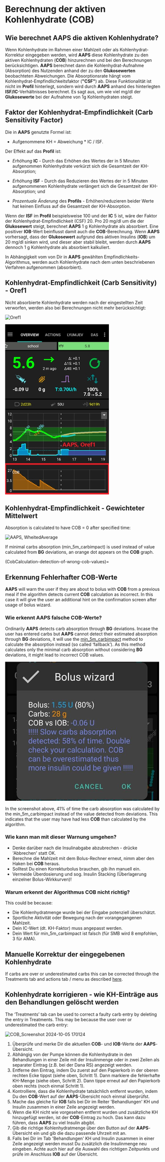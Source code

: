 # Berechnung der aktiven Kohlenhydrate (COB)

## Wie berechnet AAPS die aktiven Kohlenhydrate?

Wenn Kohlenhydrate im Rahmen einer Mahlzeit oder als Kohlenhydrat-Korrektur eingegeben werden, wird **AAPS** diese Kohlenhydrate zu den aktiven Kohlenhydraten (**COB**) hinzurechnen und bei den Berechnungen berücksichtigen. **AAPS** berechnet dann die Kohlenhydrat-Aufnahme (Absorption) des Nutzenden anhand der zu den **Glukosewerten** beobachteten Abweichungen. Die Absorptionsrate hängt vom Kohlenhydrat-Empfindlichkeitsfaktor (**"CSF"**) ab. Diese Funktionalität ist nicht im **Profil** hinterlegt, sondern wird durch **AAPS** anhand des hinterlegten **ISF/IC**-Verhältnisses berechnet. Es sagt aus, um wie viel mg/dl der **Glukosewerte** bei der Aufnahme von 1g Kohlenhydraten steigt.

## Faktor der Kohlenhydrat-Empfindlichkeit (Carb Sensitivity Factor)

Die in **AAPS** genutzte Formel ist:

- Aufgenommene KH = Abweichung * IC / ISF.

Der Effekt auf das **Profil** ist:

- _Erhöhung_ **IC** - Durch das Erhöhen des Wertes der in 5 Minuten aufgenommen Kohlenhydrate verkürzt sich die Gesamtzeit der KH-Absorption;

- _Erhöhung_ **ISF** - Durch das Reduzieren des Wertes der in 5 Minuten aufgenommenen Kohlenhydrate verlängert sich die Gesamtzeit der KH-Absorption; und

- _Prozentuale Änderung_ des **Profils** -  Erhöhen/reduzieren beider Werte hat keinen Einfluss auf die Gesamtzeit der KH-Absorption.

Wenn der **ISF** im **Profil**  beispielsweise 100 und der **IC** 5 ist, wäre der Faktor der Kohlenhydrat-Empfindlichkeit (CSF) 20. Pro 20 mg/dl um die der **Glukosewert** steigt, berechnet **AAPS** 1 g Kohlenhydrate als absorbiert. Eine positiver **IOB**-Wert beinflusst damit auch die **COB**-Berechnung. Wenn **AAPS** vorhersagt, dass der **Glukosewert** aufgrund des aktiven Insulins (**IOB**) um 20 mg/dl sinken wird, und dieser aber stabil bleibt, werden durch **AAPS** dennoch 1 g Kohlenhydrate als absorbiert kalkuliert.

In Abhängigkeit vom von Dir in **AAPS** gewählten Empfindlichkeits-Algorithmus, werden auch Kohlenhydrate nach dem unten beschriebenen Verfahren aufgenommen (absorbiert).

## Kohlenhydrat-Empfindlichkeit (Carb Sensitivity) - Oref1

Nicht absorbierte Kohlenhydrate werden nach der eingestellten Zeit verworfen, werden also bei Berechnungen nicht mehr berücksichtigt:

![Oref1](../images/cob_oref0_orange_II.png)

![Screenshot 2024-10-05 161009](../images/cob_oref0_orange_I.png)


## Kohlenhydrat-Empfindlichkeit - Gewichteter Mittelwert

Absorption is calculated to have COB = 0 after specified time:

![AAPS, WheitedAverage](../images/cob_aaps2_orange_II.png)

If minimal carbs absorption (min_5m_carbimpact) is used instead of value calculated from **BG** deviations, an orange dot appears on the **COB** graph.

(CobCalculation-detection-of-wrong-cob-values)=
## Erkennung Fehlerhafter COB-Werte

**AAPS**  will warn the user if they are about to bolus with **COB** from a previous meal if the algorithm detects current **COB** calculation as incorrect. In this case it will give the user an additional hint on the confirmation screen after usage of bolus wizard.

### Wie erkennt AAPS falsche COB-Werte?

Ordinarily __AAPS__ detects carb absorption through **BG** deviations. Incase the user has entered carbs but **AAPS** cannot detect their estimated absorption through **BG** deviations, it will use the [min_5m_carbimpact](#Preferences-min_5m_carbimpact) method to calculate the absorption instead (so called ‘fallback’). As this method calculates only the minimal carb absorption without considering **BG** deviations, it might lead to incorrect COB values.

![Hint on wrong COB value](../images/Calculator_SlowCarbAbsorption.png)

In the screenshot above, 41% of time the carb absorption was calculated by the min_5m_carbimpact instead of the value detected from deviations. This indicates that the user may have had less **COB** than calculated by the algorithm.

### Wie kann man mit dieser Warnung umgehen?

- Denke darüber nach die Insulinabgabe abzubrechen - drücke 'Abbrechen' statt OK.
- Berechne die Mahlzeit mit dem Bolus-Rechner erneut, nimm aber den Haken bei **COB** heraus.
- Solltest Du einen Korrekturbolus brauchen, gib ihn manuell ein.
- Vermeide Überdosierung und sog. Insulin Stacking (Überlagerung einzelner Bolus-Wirkkurven)!


### Warum erkennt der Algorithmus COB nicht richtig?

This could be because:
- Die Kohlenhydratmenge wurde bei der Eingabe potenziell überschätzt.
- Sportliche Aktivität oder Bewegung nach der vorangegangenen Mahlzeit.
- Dein IC-Wert (dt. KH-Faktor) muss angepasst werden.
- Dein Wert für min_5m_carbimpact ist falsch (für SMB wird 8 empfohlen, 3 für AMA).


## Manuelle Korrektur der eingegebenen Kohlenhydrate

If carbs are over or underestimated carbs this can be corrected through the Treatments tab and actions tab / menu as described [here](#screens-bolus-carbs).


## Kohlenhydrate korrigieren - wie KH-Einträge aus den Behandlungen gelöscht werden


The ‘Treatments’ tab can be used to correct a faulty carb entry by deleting the entry in Treatments. This may be because the user over or underestimated the carb entry:

![COB_Screenshot 2024-10-05 170124](https://github.com/user-attachments/assets/e123d85d-907e-4545-bf1b-09fee4d42555)

1. Überprüfe und merke Dir die aktuellen **COB**- und **IOB**-Werte der **AAPS**-Übersicht.
2. Abhängig von der Pumpe können die Kohlenhydrate in den Behandlungen in einer Zeile mit der Insulinmenge oder in zwei Zeilen als separater Eintrag (z.B. bei der Dana RS) angezeigt werden.
3. Entferne den Eintrag, indem Du zuerst auf den Papierkorb in der oberen rechten Ecke tippst (siehe oben, Schritt 1). Dann markiere die fehlerhafte KH-Menge (siehe oben, Schritt 2). Dann tippe erneut auf den Papierkorb oben rechts (noch einmal Schritt 1).
4. Kontrolliere, dass die Kohlenhydrate tatsächlich entfernt wurden, indem Du den **COB**-Wert auf der **AAPS**-Übersicht noch einmal überprüfst.
5. Mache das gleiche für **IOB** falls bei Dir im Reiter 'Behandlungen' KH und Insulin zusammen in einer Zeile angezeigt werden.
6. Wenn die KH nicht wie vorgesehen entfernt wurden und zusätzliche KH hinzugefügt werden, ist der **COB**-Eintrag zu hoch. Das kann dazu führen, dass **AAPS** zu viel Insulin abgibt.
7. Gib die richtige Kohlenhydratmenge über den Button auf der **AAPS**-Übersicht ein und gib die dazu passende Uhrzeit mit an.
8. Falls bei Dir im Tab 'Behandlungen' KH und Insulin zusammen in einer Zeile angezeigt werden musst Du zusätzlich die Insulinmenge neu eingeben. Achte auch hier auf die Auswahl des richtigen Zeitpunkts und prüfe im Anschluss **IOB** auf der Übersicht.

